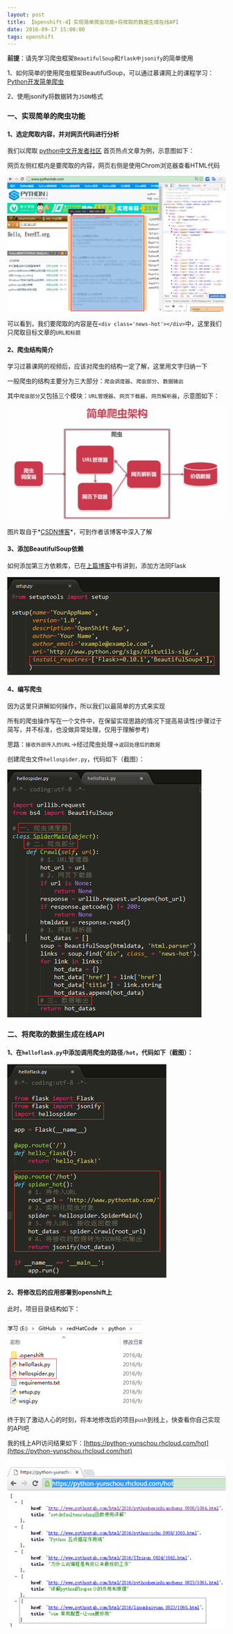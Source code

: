 ```yaml
---
layout: post
title: 【openshift-4】实现简单爬虫功能+将爬取的数据生成在线API
date: 2016-09-17 15:00:00
tags: openshift
---
```


**前提**：请先学习爬虫框架`BeautifulSoup`和`flask中jsonify`的简单使用

1、如何简单的使用爬虫框架BeautifulSoup，可以通过慕课网上的课程学习：[Python开发简单爬虫](http://www.imooc.com/learn/563)

2、使用jsonify将数据转为`JSON`格式

### 一、实现简单的爬虫功能

#### 1、选定爬取内容，并对网页代码进行分析

我们以爬取 [python中文开发者社区](http://www.pythontab.com/) 首页热点文章为例，示意图如下：

网页左侧红框内是要爬取的内容，网页右侧是使用Chrom浏览器查看HTML代码

![img](/assets/images/2016/openshift-guide-4-1.png)

可以看到，我们要爬取的内容是在```<div class='news-hot'></div>```中，这里我们只爬取目标文章的`URL和标题`

#### 2、爬虫结构简介

学习过慕课网的视频后，应该对爬虫的结构一定了解，这里用文字归纳一下

一般爬虫的结构主要分为三大部分：`爬虫调度器`、`爬虫部分`、`数据输出`

其中`爬虫部分`又包括三个模块：`URL管理器`、`网页下载器`、`网页解析器`，示意图如下：

![img](/assets/images/2016/openshift-guide-4-2.png)

图片取自于*[CSDN博客](http://blog.csdn.net/oChangWen/article/details/51957360)*，可到作者该博客中深入了解

#### 3、添加BeautifulSoup依赖

如何添加第三方依赖库，已在[上篇博客](http://yunschou.github.io/2016/09/openshift-guide-3/)中有讲到，添加方法同Flask

![img](/assets/images/2016/openshift-guide-4-3.png)

#### 4、编写爬虫

因为这里只讲解如何操作，所以我们以最简单的方式来实现

所有的爬虫操作写在一个文件中，在保留实现思路的情况下提高易读性(步骤过于简写，并不标准，也没做异常处理，仅用于理解参考)

思路：`接收外部传入的URL`->经过爬虫处理->`返回处理后的数据`

创建爬虫文件`hellospider.py`，代码如下（截图）：

![img](/assets/images/2016/openshift-guide-4-4.png)

### 二、将爬取的数据生成在线API

#### 1、在`helloflask.py`中添加调用爬虫的路径`/hot`，代码如下（截图）：

![img](/assets/images/2016/openshift-guide-4-5.png)

#### 2、将修改后的应用部署到openshift上

此时，项目目录结构如下：

![img](/assets/images/2016/openshift-guide-4-6.png)

终于到了激动人心的时刻，将本地修改后的项目`push`到线上，快查看你自己实现的API吧

我的线上API访问结果如下：[https://python-yunschou.rhcloud.com/hot](https://python-yunschou.rhcloud.com/hot)

![img](/assets/images/2016/openshift-guide-4-7.png)











